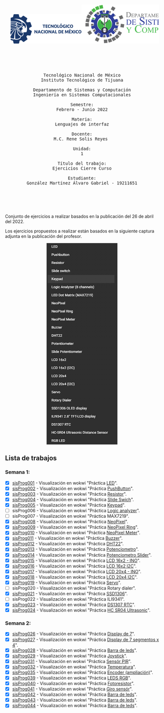 <pre>

</pre>
<pre>

<p align="center">
  <img  src="./img/logoTecnm.png"><img  src="./img/logoDeptoSis.png"><img  src="./img/logoItt.png">
</p>

<p align="center">

Tecnológico Nacional de México
Instituto Tecnológico de Tijuana

Departamento de Sistemas y Computación
Ingeniería en Sistemas Computacionales

Semestre:
Febrero - Junio 2022

Materia:
Lenguajes de interfaz

Docente:
M.C. Rene Solis Reyes 

Unidad:
1

Título del trabajo:
Ejercicios Cierre Curso

Estudiante:
González Martínez Álvaro Gabriel - 19211651

	</p>

</pre>

Conjunto de ejercicios a realizar basados en la publicación del 26 de abril del 2022.

Los ejercicios propuestos a realizar están basados en la siguiente captura adjunta en la publicación del profesor.

</p>
<p align="center">
  <img  src="./img/semana1.PNG">
</p>

## Lista de trabajos
### Semana 1:
- [x] [sisProg001](./code/sisProg001/ "Wokwi preview") -  Visualización en wokwi "Práctica [LED](https://wokwi.com/projects/330555368301134420	 "Wokwi preview práctica LED")".
- [x] [sisProg002](./code/sisProg002/ "Wokwi preview") -  Visualización en wokwi "Práctica [PushButton](https://wokwi.com/projects/330555556474389076	 "Wokwi preview práctica PushButton")".
- [x] [sisProg003](./code/sisProg003/ "Wokwi preview") -  Visualización en wokwi "Práctica [Resistor](https://wokwi.com/projects/330562844952101460	 "Wokwi preview práctica Resistor")".
- [x] [sisProg004](./code/sisProg004/ "Wokwi preview") -  Visualización en wokwi "Práctica [Slide Swich](https://wokwi.com/projects/330556478719001172	 "Wokwi preview práctica Slide Swich")".
- [x] [sisProg005](./code/sisProg005/ "Wokwi preview") -  Visualización en wokwi "Práctica [Keypad](https://wokwi.com/projects/330560001740374612		 "Wokwi preview práctica Slide Keypad")".
- [ ] sisProg006 -  Visualización en wokwi "Práctica [Logic analyzer](https://wokwi.com/projects/313706149095408193		 "Wokwi preview práctica Slide Analizador Logico")".
- [ ] sisProg007 -  Visualización en wokwi "Práctica MAX7219".
- [x] [sisProg008](./code/sisProg008/ "Wokwi preview") -  Visualización en wokwi "Práctica [NeoPixel](https://wokwi.com/projects/330573337453396562			 "Wokwi preview práctica Slide NeoPixel regular")".
- [x] [sisProg009](./code/sisProg009/ "Wokwi preview") -  Visualización en wokwi "Práctica [NeoPixel Ring](https://wokwi.com/projects/330573361281237586			 "Wokwi preview práctica Slide NeoPixel anillo")".
- [x] [sisProg010](./code/sisProg010/ "Wokwi preview") -  Visualización en wokwi "Práctica [NeoPixel Meter](https://wokwi.com/projects/330573651878347347	 "Wokwi preview práctica Slide NeoPixel medidor")".
- [x] [sisProg011](./code/sisProg011/ "Wokwi preview") -  Visualización en wokwi "Práctica [Buzzer](https://wokwi.com/projects/330573914707067475	"Wokwi preview práctica Buzzer")".
- [x] [sisProg012](./code/sisProg012/ "Wokwi preview") -  Visualización en wokwi "Práctica [DHT22](https://wokwi.com/projects/330575202851226195	"Wokwi preview práctica DHT22")".
- [x] [sisProg013](./code/sisProg013/ "Wokwi preview") -  Visualización en wokwi "Práctica [Potenciometro](https://wokwi.com/projects/330576746300572243	"Wokwi preview práctica Potenciometro")".
- [x] [sisProg014](./code/sisProg014/ "Wokwi preview") -  Visualización en wokwi "Práctica [Potenciometro Slider](https://wokwi.com/projects/330585417088762451	"Wokwi preview práctica Potenciometro slider")".
- [x] [sisProg015](./code/sisProg015/ "Wokwi preview") -  Visualización en wokwi "Práctica [LCD 16x2 - INO](https://wokwi.com/projects/330570339562029650	"Wokwi preview práctica Potenciometro LCD 16x2 con ino")".
- [x] [sisProg016](./code/sisProg016/ "Wokwi preview") -  Visualización en wokwi "Práctica [LCD 16x2 I2C](https://wokwi.com/projects/330586599288996434	"Wokwi preview práctica Potenciometro LCD 16x2 I2C")".
- [x] [sisProg017](./code/sisProg017/ "Wokwi preview") -  Visualización en wokwi "Práctica [LCD 20x4 - INO](https://wokwi.com/projects/330605352263352915	"Wokwi preview práctica Potenciometro LCD 20x4 con ino.")".
- [x] [sisProg018](./code/sisProg018/ "Wokwi preview") -  Visualización en wokwi "Práctica [LCD 20x4 I2C](https://wokwi.com/projects/330591087215247954	"Wokwi preview práctica Potenciometro LCD 20x4 con I2C.")".
- [x] [sisProg019](./code/sisProg019/ "Wokwi preview") -  Visualización en wokwi "Práctica [Servo](https://wokwi.com/projects/330591752851292754 "Wokwi preview práctica Servo motor.")".
- [ ] sisProg020 -  Visualización en wokwi "Práctica Rotary dialer".
- [x] [sisProg021](./code/sisProg021/ "Wokwi preview") -  Visualización en wokwi "Práctica [SSD1306](https://wokwi.com/projects/330604441635914322 "Wokwi preview práctica Servo motor.")".
- [ ] sisProg022 -  Visualización en wokwi "Práctica ILI9341".
- [x] [sisProg023](./code/sisProg023/ "Wokwi preview") -  Visualización en wokwi "Práctica [DS1307 RTC](https://wokwi.com/projects/330590027787534930	"Wokwi preview práctica Servo motor.")".
- [x] [sisProg024](./code/sisProg024/ "Wokwi preview") -  Visualización en wokwi "Práctica [HC SR04 Ultrasonic](https://wokwi.com/projects/330571582473765458	"Wokwi preview práctica del sensor ultrasonico.")".
### Semana 2:
- [x] [sisProg026](./code/sisProg026/ "Wokwi preview") -  Visualización en wokwi "Práctica [Display de 7](https://wokwi.com/projects/331189254099042899	"Wokwi preview práctica del sensor de display de 7 segmentos en un grupo de 4.")".
- [x] [sisProg027](./code/sisProg027/ "Wokwi preview") -  Visualización en wokwi "Práctica [Display de 7 segmentos x 4](https://wokwi.com/projects/331189387453792850	"Wokwi preview práctica del sensor de display de 7 segmentos en un grupo de 4.")".
- [x] [sisProg028](./code/sisProg028/ "Wokwi preview") -  Visualización en wokwi "Práctica [Barra de leds](https://wokwi.com/projects/331193887112561235	"Wokwi preview práctica del sensor de barra de leds.")".
- [x] [sisProg029](./code/sisProg029/ "Wokwi preview") -  Visualización en wokwi "Práctica [Joystick](https://wokwi.com/projects/331204805815960147	"Wokwi preview práctica del Joystick")".
- [x] [sisProg031](./code/sisProg031/ "Wokwi preview") -  Visualización en wokwi "Práctica [Sensór PIR](https://wokwi.com/projects/331223148853723732	"Wokwi preview práctica del sensor PIR.")".
- [x] [sisProg032](./code/sisProg032/ "Wokwi preview") -  Visualización en wokwi "Práctica [Temperatura](https://wokwi.com/projects/331223440323248723	"Wokwi preview práctica del sensor de Temperatura.")".
- [x] [sisProg035](./code/sisProg035/ "Wokwi preview") -  Visualización en wokwi "Práctica [Encoder (ampliación)](https://wokwi.com/projects/331225558882976338	"Wokwi preview práctica del encoder.")".
- [x] [sisProg039](./code/sisProg039/ "Wokwi preview") -  Visualización en wokwi "Práctica [LEDS RGB](https://wokwi.com/projects/331824369205510738	"Wokwi preview práctica de leds RGB.")".
- [x] [sisProg040](./code/sisProg040/ "Wokwi preview") -  Visualización en wokwi "Práctica [Fotoresistor](https://wokwi.com/projects/331824449358660179	"Wokwi preview práctica del sensor de luminocidad.")".
- [x] [sisProg041](./code/sisProg041/ "Wokwi preview") -  Visualización en wokwi "Práctica [Giro sensór](https://wokwi.com/projects/331838719399035474	"Wokwi preview práctica del sensor MPU6050.")".
- [x] [sisProg042](./code/sisProg042/ "Wokwi preview") -  Visualización en wokwi "Práctica [Barra de leds](https://wokwi.com/projects/331193887112561235	"Wokwi preview práctica del sensor de barra de leds.")".
- [x] [sisProg043](./code/sisProg043/ "Wokwi preview") -  Visualización en wokwi "Práctica [Barra de leds](https://wokwi.com/projects/331193887112561235	"Wokwi preview práctica del sensor de barra de leds.")".
- [x] [sisProg044](./code/sisProg044/ "Wokwi preview") -  Visualización en wokwi "Práctica [Barra de leds](https://wokwi.com/projects/331193887112561235	"Wokwi preview práctica del sensor de barra de leds.")".